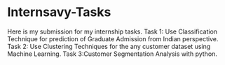 # Internsavy-Tasks
Here is my submission for my internship tasks.
Task 1: Use Classification Technique for prediction of Graduate Admission from Indian perspective.
Task 2: Use Clustering Techniques for the any customer dataset using Machine Learning.
Task 3:Customer Segmentation Analysis with python.
